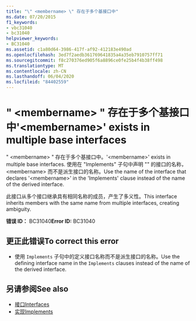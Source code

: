 ```yaml
---
title: "\" <membername> \" 存在于多个基接口中"
ms.date: 07/20/2015
f1_keywords:
- vbc31040
- bc31040
helpviewer_keywords:
- BC31040
ms.assetid: c1a80d64-3986-417f-af92-412183e490ad
ms.openlocfilehash: 3ed7f2aedb361769641835a4a35eb7910757ff71
ms.sourcegitcommit: f8c270376ed905f6a8896ce0fe25b4f4b38ff498
ms.translationtype: MT
ms.contentlocale: zh-CN
ms.lasthandoff: 06/04/2020
ms.locfileid: "84402559"
---
```

# <a name="membername-exists-in-multiple-base-interfaces"></a><span data-ttu-id="28170-102">" \<membername> " 存在于多个基接口中</span><span class="sxs-lookup"><span data-stu-id="28170-102">'\<membername>' exists in multiple base interfaces</span></span>
<span data-ttu-id="28170-103">" \<membername> " 存在于多个基接口中。</span><span class="sxs-lookup"><span data-stu-id="28170-103">'\<membername>' exists in multiple base interfaces.</span></span> <span data-ttu-id="28170-104">使用在 "Implements" 子句中声明 "" 的接口的名称， \<membername> 而不是派生接口的名称。</span><span class="sxs-lookup"><span data-stu-id="28170-104">Use the name of the interface that declares '\<membername>' in the 'Implements' clause instead of the name of the derived interface.</span></span>  
  
 <span data-ttu-id="28170-105">此接口从多个接口继承具有相同名称的成员，产生了多义性。</span><span class="sxs-lookup"><span data-stu-id="28170-105">This interface inherits members with the same name from multiple interfaces, creating ambiguity.</span></span>  
  
 <span data-ttu-id="28170-106">**错误 ID：** BC31040</span><span class="sxs-lookup"><span data-stu-id="28170-106">**Error ID:** BC31040</span></span>  
  
## <a name="to-correct-this-error"></a><span data-ttu-id="28170-107">更正此错误</span><span class="sxs-lookup"><span data-stu-id="28170-107">To correct this error</span></span>  
  
- <span data-ttu-id="28170-108">使用 `Implements` 子句中的定义接口名称而不是派生接口的名称。</span><span class="sxs-lookup"><span data-stu-id="28170-108">Use the defining interface name in the `Implements` clauses instead of the name of the derived interface.</span></span>  
  
## <a name="see-also"></a><span data-ttu-id="28170-109">另请参阅</span><span class="sxs-lookup"><span data-stu-id="28170-109">See also</span></span>

- [<span data-ttu-id="28170-110">接口</span><span class="sxs-lookup"><span data-stu-id="28170-110">Interfaces</span></span>](../programming-guide/language-features/interfaces/index.md)
- [<span data-ttu-id="28170-111">实现</span><span class="sxs-lookup"><span data-stu-id="28170-111">Implements</span></span>](../language-reference/statements/implements-clause.md)
